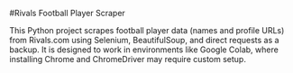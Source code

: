 #Rivals Football Player Scraper

This Python project scrapes football player data (names and profile URLs) from Rivals.com using Selenium, BeautifulSoup, and direct requests as a backup. It is designed to work in environments like Google Colab, where installing Chrome and ChromeDriver may require custom setup.
